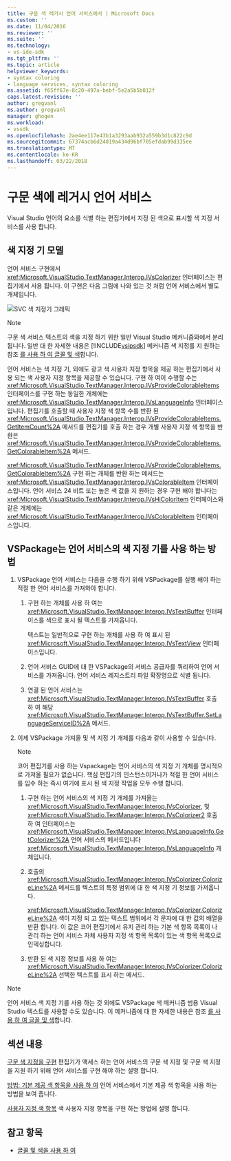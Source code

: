```yaml
---
title: 구문 색 레거시 언어 서비스에서 | Microsoft Docs
ms.custom: ''
ms.date: 11/04/2016
ms.reviewer: ''
ms.suite: ''
ms.technology:
- vs-ide-sdk
ms.tgt_pltfrm: ''
ms.topic: article
helpviewer_keywords:
- syntax coloring
- language services, syntax coloring
ms.assetid: f65ff67e-8c20-497a-bebf-5e2a5b5b012f
caps.latest.revision: ''
author: gregvanl
ms.author: gregvanl
manager: ghogen
ms.workload:
- vssdk
ms.openlocfilehash: 2ae4ee117e43b1a3293aab932a559b3d1c822c9d
ms.sourcegitcommit: 67374acb6d24019a434d96bf705efdab99d335ee
ms.translationtype: MT
ms.contentlocale: ko-KR
ms.lasthandoff: 03/22/2018
---
```

# <a name="syntax-coloring-in-a-legacy-language-service"></a>구문 색에 레거시 언어 서비스

Visual Studio 언어의 요소를 식별 하는 편집기에서 지정 된 색으로 표시할 색 지정 서비스를 사용 합니다.

## <a name="colorizer-model"></a>색 지정 기 모델
 언어 서비스 구현에서 <xref:Microsoft.VisualStudio.TextManager.Interop.IVsColorizer> 인터페이스는 편집기에서 사용 됩니다. 이 구현은 다음 그림에 나와 있는 것 처럼 언어 서비스에서 별도 개체입니다.

 ![SVC 색 지정기 그래픽](../../extensibility/internals/media/figlgsvccolorizer.gif)

> [!NOTE]
>  구문 색 서비스 텍스트의 색을 지정 하기 위한 일반 Visual Studio 메커니즘와에서 분리 됩니다. 일반 대 한 자세한 내용은 [!INCLUDE[vsipsdk](../../extensibility/includes/vsipsdk_md.md)] 메커니즘 색 지정를 지 원하는 참조 [를 사용 하 여 글꼴 및 색](../../extensibility/using-fonts-and-colors.md)합니다.

 언어 서비스는 색 지정 기, 외에도 광고 색 사용자 지정 항목을 제공 하는 편집기에서 사용 되는 색 사용자 지정 항목을 제공할 수 있습니다. 구현 하 여이 수행할 수는 <xref:Microsoft.VisualStudio.TextManager.Interop.IVsProvideColorableItems> 인터페이스를 구현 하는 동일한 개체에는 <xref:Microsoft.VisualStudio.TextManager.Interop.IVsLanguageInfo> 인터페이스입니다. 편집기를 호출할 때 사용자 지정 색 항목 수를 반환 된 <xref:Microsoft.VisualStudio.TextManager.Interop.IVsProvideColorableItems.GetItemCount%2A> 메서드를 편집기를 호출 하는 경우 개별 사용자 지정 색 항목을 반환은 <xref:Microsoft.VisualStudio.TextManager.Interop.IVsProvideColorableItems.GetColorableItem%2A> 메서드.

 <xref:Microsoft.VisualStudio.TextManager.Interop.IVsProvideColorableItems.GetColorableItem%2A> 구현 하는 개체를 반환 하는 메서드는 <xref:Microsoft.VisualStudio.TextManager.Interop.IVsColorableItem> 인터페이스입니다. 언어 서비스 24 비트 또는 높은 색 값을 지 원하는 경우 구현 해야 합니다는 <xref:Microsoft.VisualStudio.TextManager.Interop.IVsHiColorItem> 인터페이스와 같은 개체에는 <xref:Microsoft.VisualStudio.TextManager.Interop.IVsColorableItem> 인터페이스입니다.

## <a name="how-a-vspackage-uses-a-language-service-colorizer"></a>VSPackage는 언어 서비스의 색 지정 기를 사용 하는 방법

1.  VSPackage 언어 서비스는 다음을 수행 하기 위해 VSPackage를 실행 해야 하는 적절 한 언어 서비스를 가져와야 합니다.

    1.  구현 하는 개체를 사용 하 여는 <xref:Microsoft.VisualStudio.TextManager.Interop.IVsTextBuffer> 인터페이스를 색으로 표시 될 텍스트를 가져옵니다.

         텍스트는 일반적으로 구현 하는 개체를 사용 하 여 표시 된 <xref:Microsoft.VisualStudio.TextManager.Interop.IVsTextView> 인터페이스입니다.

    2.  언어 서비스 GUID에 대 한 VSPackage의 서비스 공급자를 쿼리하여 언어 서비스를 가져옵니다. 언어 서비스 레지스트리 파일 확장명으로 식별 됩니다.

    3.  연결 된 언어 서비스는 <xref:Microsoft.VisualStudio.TextManager.Interop.IVsTextBuffer> 호출 하 여 해당 <xref:Microsoft.VisualStudio.TextManager.Interop.IVsTextBuffer.SetLanguageServiceID%2A> 메서드.

2.  이제 VSPackage 가져올 및 색 지정 기 개체를 다음과 같이 사용할 수 있습니다.

    > [!NOTE]
    > 코어 편집기를 사용 하는 Vspackage는 언어 서비스의 색 지정 기 개체를 명시적으로 가져올 필요가 없습니다. 핵심 편집기의 인스턴스이거나가 적절 한 언어 서비스를 입수 하는 즉시 여기에 표시 된 색 지정 작업을 모두 수행 합니다.

    1.  구현 하는 언어 서비스의 색 지정 기 개체를 가져올는 <xref:Microsoft.VisualStudio.TextManager.Interop.IVsColorizer>, 및 <xref:Microsoft.VisualStudio.TextManager.Interop.IVsColorizer2> 호출 하 여 인터페이스는 <xref:Microsoft.VisualStudio.TextManager.Interop.IVsLanguageInfo.GetColorizer%2A> 언어 서비스의 메서드입니다 <xref:Microsoft.VisualStudio.TextManager.Interop.IVsLanguageInfo> 개체입니다.

    2.  호출의 <xref:Microsoft.VisualStudio.TextManager.Interop.IVsColorizer.ColorizeLine%2A> 메서드를 텍스트의 특정 범위에 대 한 색 지정 기 정보를 가져옵니다.

         <xref:Microsoft.VisualStudio.TextManager.Interop.IVsColorizer.ColorizeLine%2A> 색이 지정 되 고 있는 텍스트 범위에서 각 문자에 대 한 값의 배열을 반환 합니다. 이 값은 코어 편집기에서 유지 관리 하는 기본 색 항목 목록이 나 관리 하는 언어 서비스 자체 사용자 지정 색 항목 목록이 있는 색 항목 목록으로 인덱싱합니다.

    3.  반환 된 색 지정 정보를 사용 하 여는 <xref:Microsoft.VisualStudio.TextManager.Interop.IVsColorizer.ColorizeLine%2A> 선택한 텍스트를 표시 하는 메서드.

> [!NOTE]
>  언어 서비스 색 지정 기를 사용 하는 것 외에도 VSPackage 색 메커니즘 범용 Visual Studio 텍스트를 사용할 수도 있습니다. 이 메커니즘에 대 한 자세한 내용은 참조 [를 사용 하 여 글꼴 및 색](../../extensibility/using-fonts-and-colors.md)합니다.

## <a name="in-this-section"></a>섹션 내용
 [구문 색 지정을 구현](../../extensibility/internals/implementing-syntax-coloring.md) 편집기가 액세스 하는 언어 서비스의 구문 색 지정 및 구문 색 지정을 지원 하기 위해 언어 서비스를 구현 해야 하는 설명 합니다.

 [방법: 기본 제공 색 항목을 사용 하 여](../../extensibility/internals/how-to-use-built-in-colorable-items.md) 언어 서비스에서 기본 제공 색 항목을 사용 하는 방법을 보여 줍니다.

 [사용자 지정 색 항목](../../extensibility/internals/custom-colorable-items.md) 색 사용자 지정 항목을 구현 하는 방법에 설명 합니다.

## <a name="see-also"></a>참고 항목

- [글꼴 및 색을 사용 하 여](../../extensibility/using-fonts-and-colors.md)